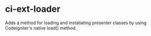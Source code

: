 ci-ext-loader
=============

Adds a method for loading and instatiating presenter classes by using Codeigniter's native load() method.